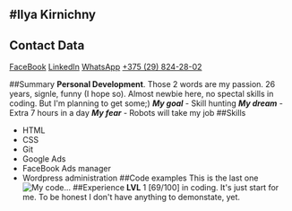 #Ilya Kirnichny
---
## Contact Data
[FaceBook](https://www.facebook.com/ilya.kirnichny)
[LinkedIn](https://www.linkedin.com/in/ilya-kirnichny-27a932141/)
[WhatsApp](https://wa.me/375298242802)
[+375 (29) 824-28-02](tel:+375298242802)

##Summary
**Personal Development**. Those 2 words are my passion. 
26 years, signle, funny (I hope so).
Almost newbie here, no spectal skills in coding. But  I'm planning to get some;)
***My goal*** - Skill hunting
***My dream*** - Extra 7 hours in a day
***My fear*** - Robots will take my job
##Skills
- HTML
- CSS
- Git 
- Google Ads
- FaceBook Ads manager
- Wordpress administration
##Code examples 
This is the last one
![My code...](https://cdn1.savepice.ru/uploads/2020/2/16/3e67629ac49a71059fa962cdb1164216-full.png)
##Experience
**LVL** 1 [69/100] in coding. It's just start for me. To be honest  I don't have anything to demonstate, yet.